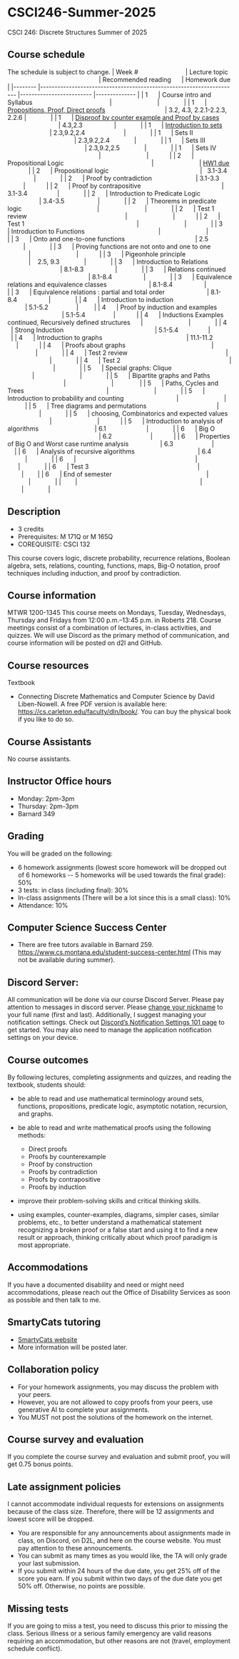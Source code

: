 # CSCI246-Summer-2025
CSCI 246: Discrete Structures Summer of 2025


## Course schedule
The schedule is subject to change.
| Week #                           | Lecture topic                                                      | Recommended reading      | Homework due |
|-------- |--------------------------------------------------------------------- |------------------------- |-------------- |
| 1      | Course intro and Syllabus                                            |                          |              |
| 1      | [Propositions, Proof, Direct proofs](https://github.com/adiesha/CSCI246-Summer-2025/blob/master/Notes/Propositions%2C%20Proofs%20and%20Direct%20Proofs/Propsitions%2C%20proofs%20and%20direct%20proofs.pdf)                                  | 3.2, 4.3, 2.2.1-2.2.3, 2.2.6 |              |
| 1      | [Disproof by counter example and Proof by cases](https://github.com/adiesha/CSCI246-Summer-2025/blob/master/Notes/Disproof%20by%20counter%20example%20and%20Proof%20by%20cases/Proof%20by%20cases_250520_153919.pdf)                                     | 4.3,2.3                  |              |
| 1      | [Introduction to sets](https://github.com/adiesha/CSCI246-Summer-2025/blob/master/Notes/Sets/Sets_Part1_250521_134744.pdf)                              | 2.3,9.2,2.4                      |              |
| 1      | Sets II                                                            | 2.3,9.2,2.4              |              |
| 1      | Sets III                                                            | 2.3,9.2,2.5              |              |
| 1      | Sets IV                                                              |                          |            |
| 2      | Propositional Logic                                                  |                          | [HW1 due](https://github.com/adiesha/CSCI246-Summer-2025/blob/master/Assignments/HW1/hw1.pdf)             |
| 2      | Propositional logic                                                    |   3.1-3.4                 |              |
| 2      | Proof by contradiction                         | 3.1-3.3                 |            |
| 2      | Proof by contrapositive                                              | 3.1-3.4                 |              |
| 2      | Introduction to Predicate Logic                                    | 3.4-3.5                   |              |
| 2      | Theorems in predicate logic                                           |                          |              |
| 2      | Test 1 review                                                        |                          |            |
| 2      | Test 1                                                                |                          |              |
| 3      | Introduction to Functions                                          |                          |              |
| 3      | Onto and one-to-one functions                                        | 2.5                       |              |
| 3      | Proving functions are not onto and one to one                        |                          |            |
| 3      | Pigeonhole principle                                      |    2.5, 9.3              |              |
| 3      | Introduction to Relations                                            | 8.1-8.3                  |              |
| 3      | Relations continued                                                  | 8.1-8.4                  |              |
| 3      | Equivalence relations and equivalence classes                        | 8.1-8.4                  |              |
| 3      | Equivalence relations : partial and total order                        | 8.1-8.4                  |              |
| 4      | Introduction to induction                                            | 5.1-5.2                |         |
| 4      | Proof by induction and examples                                       | 5.1-5.4                |            |
| 4      | Inductions Examples continued, Recursively defined structures      |                          |              |
| 4      | Strong Induction                                                    | 5.1-5.4                 |              |
| 4      | Introduction to graphs                                                | 11.1-11.2                 |            |
| 4      | Proofs about graphs                                                 |                          |              |
| 4      | Test 2 review                                                        |                          |              |
| 4      | Test 2                                                              |                          |              |
| 5      | Special graphs: Clique                                                |                          |              |
| 5      | Bipartite graphs and Paths                                            |                          |               |
| 5      | Paths, Cycles and Trees                                               |                          |              |
| 5      | Introduction to probability and counting                              |                          |              |
| 5      | Tree diagrams and permutations                                        |                          |              |
| 5      | choosing, Combinatorics and expected values                          |                          |            |
| 5      | Introduction to analysis of algorithms                                | 6.1                       |              |
| 6      | Big O                                                              | 6.2                      |            |
| 6      | Properties of Big O and Worst case runtime analysis                  | 6.3                      |              |
| 6      | Analysis of recursive algorithms                                    | 6.4                      |              |
| 6      |                                                                    |                          |              |
| 6      | Test 3                                                              |                          |        |
| 6      | End of semester                                                      |                          |              |
|        |                                                                      |                          |              |







## Description
- 3 credits
- Prerequisites: M 171Q or M 165Q
- COREQUISITE: CSCI 132


This course covers logic, discrete probability, recurrence relations, Boolean algebra, sets, relations, counting, functions, maps, Big-O notation, proof techniques including induction, and proof by contradiction.


## Course information
MTWR 1200-1345
This course meets on Mondays, Tuesday, Wednesdays, Thursday and Fridays from 12:00 p.m.–13:45 p.m. in Roberts 218. Course meetings consist of a combination of lectures, in-class activities, and quizzes. We will use Discord as the primary method of communication, and course information will be posted on d2l and GitHub.


## Course resources


Textbook
* Connecting Discrete Mathematics and Computer Science by David Liben-Nowell. A free PDF version is available here: https://cs.carleton.edu/faculty/dln/book/. You can buy the physical book if you like to do so. 


## Course Assistants
No course assistants.


## Instructor Office hours
- Monday: 2pm-3pm
- Thursday: 2pm-3pm
- Barnard 349


## Grading
You will be graded on the following:


- 6 homework assignments (lowest score homework will be dropped out of 6 homeworks -- 5 homeworks will be used towards the final grade): 50%
- 3 tests: in class (including final): 30%
- In-class assignments (There will be a lot since this is a small class): 10%
- Attendance: 10%


## Computer Science Success Center
- There are free tutors available in Barnard 259. https://www.cs.montana.edu/student-success-center.html (This may not be available during summer).


## Discord Server: 
All communication will be done via our course Discord Server. Please pay attention to messages in discord server. Please [change your nickname](https://support.discord.com/hc/en-us/articles/219070107-Server-Nicknames#:~:text=If%20you're%20on%20the,new%20nickname%20of%20your%20choice!) to your full name (first and last). Additionally, I suggest managing your notification settings. Check out [Discord’s Notification Settings 101 page](https://support.discord.com/hc/en-us/articles/215253258-Notifications-Settings-101) to get started. You may also need to manage the application notification settings on your device.


## Course outcomes
By following lectures, completing assignments and quizzes, and reading the textbook, students should:


- be able to read and use mathematical terminology around sets, functions, propositions, predicate logic, asymptotic notation, recursion, and graphs.


- be able to read and write mathematical proofs using the following methods:
  * Direct proofs
  * Proofs by counterexample
  * Proof by construction
  * Proofs by contradiction
  * Proofs by contrapositive
  * Proofs by induction
- improve their problem-solving skills and critical thinking skills.
* using examples, counter-examples, diagrams, simpler cases, similar problems, etc., to better understand a mathematical statement recognizing a broken proof or a false start and using it to find a new result or approach, thinking critically about which proof paradigm is most appropriate.


## Accommodations
If you have a documented disability and need or might need accommodations, please reach out the Office of Disability Services as soon as possible and then talk to me.


## SmartyCats tutoring
- [SmartyCats website](https://www.montana.edu/aycss/success/smartycats/)
- More information will be posted later.


## Collaboration policy
- For your homework assignments, you may discuss the problem with your peers.
- However, you are not allowed to copy proofs from your peers, use generative AI to complete your assignments.
- You MUST not post the solutions of the homework on the internet.


## Course survey and evaluation
If you complete the course survey and evaluation and submit proof, you will get 0.75 bonus points.


## Late assignment policies
I cannot accommodate individual requests for extensions on assignments because of the class size. Therefore, there will be 12 assignments and lowest score will be dropped.
- You are responsible for any announcements about assignments made in class, on Discord, on D2L, and here on the course website. You must pay attention to these announcements.
- You can submit as many times as you would like, the TA will only grade your last submission.
- If you submit within 24 hours of the due date, you get 25% off of the score you earn. If you submit within two days of the due date you get 50% off. Otherwise, no points are possible.


## Missing tests
If you are going to miss a test, you need to discuss this prior to missing the class. Serious illness or a serious family emergency are valid reasons requiring an accommodation, but other reasons are not (travel, employment schedule conflict).


